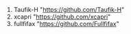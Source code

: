 1. Taufik-H "https://github.com/Taufik-H"
2. xcapri "https://github.com/xcapri"
3. fullfifax "https://github.com/Fullfifax"

